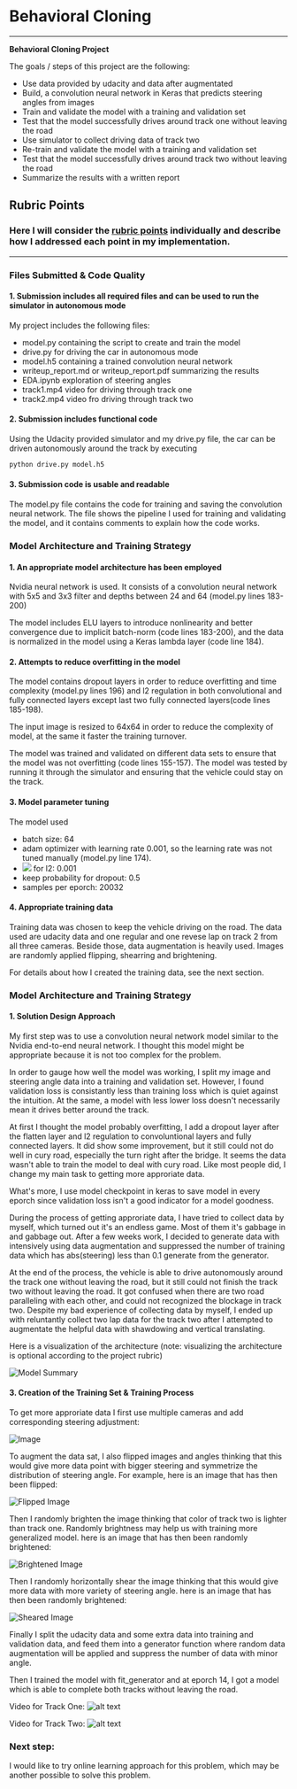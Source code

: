 # **Behavioral Cloning** 

---

**Behavioral Cloning Project**

The goals / steps of this project are the following:
* Use data provided by udacity and data after augmentated 
* Build, a convolution neural network in Keras that predicts steering angles from images
* Train and validate the model with a training and validation set
* Test that the model successfully drives around track one without leaving the road
* Use simulator to collect driving data of track two
* Re-train and validate the model with a training and validation set
* Test that the model successfully drives around track two without leaving the road
* Summarize the results with a written report


[//]: # (Image References)

[image1]: ./examples/model.PNG "Model Visualization"
[image2]: ./examples/multiple_cameras.png "Multiple Cameras"
[image3]: ./examples/multiple_cameras_angle.png "Multiple Cameras 1"
[image4]: ./examples/flip.png "Flipped Image"
[image5]: ./examples/bright.png "Brightened Image"
[image6]: ./examples/shear.png "Sheared Image"
[video1]: ./track1.gif
[video2]: ./track2.gif

## Rubric Points
### Here I will consider the [rubric points](https://review.udacity.com/#!/rubrics/432/view) individually and describe how I addressed each point in my implementation.  

---
### Files Submitted & Code Quality

#### 1. Submission includes all required files and can be used to run the simulator in autonomous mode

My project includes the following files:
* model.py containing the script to create and train the model
* drive.py for driving the car in autonomous mode
* model.h5 containing a trained convolution neural network 
* writeup_report.md or writeup_report.pdf summarizing the results
* EDA.ipynb exploration of steering angles
* track1.mp4 video for driving through track one
* track2.mp4 video fro driving through track two

#### 2. Submission includes functional code
Using the Udacity provided simulator and my drive.py file, the car can be driven autonomously around the track by executing 
```sh
python drive.py model.h5
```

#### 3. Submission code is usable and readable

The model.py file contains the code for training and saving the convolution neural network. The file shows the pipeline I used for training and validating the model, and it contains comments to explain how the code works.

### Model Architecture and Training Strategy

#### 1. An appropriate model architecture has been employed

Nvidia neural network is used. It consists of a convolution neural network with 5x5 and 3x3 filter  and depths between 24 and 64 (model.py lines 183-200) 

The model includes ELU layers to introduce nonlinearity and better convergence due to implicit batch-norm (code lines 183-200), and the data is normalized in the model using a Keras lambda layer (code line 184). 

#### 2. Attempts to reduce overfitting in the model

The model contains dropout layers in order to reduce overfitting and time complexity (model.py lines 196) and l2 regulation in both convolutional and fully connected layers except last two fully connected layers(code lines 185-198).

The input image is resized to 64x64 in order to reduce the complexity of model, at the same it faster the training turnover.

The model was trained and validated on different data sets to ensure that the model was not overfitting (code lines 155-157). The model was tested by running it through the simulator and ensuring that the vehicle could stay on the track.

#### 3. Model parameter tuning

The model used
* batch size: 64
* adam optimizer with learning rate 0.001, so the learning rate was not tuned manually (model.py line 174).
* <img src="https://latex.codecogs.com/gif.latex?\lambda" />  for l2: 0.001
* keep probability for dropout: 0.5
* samples per eporch: 20032

#### 4. Appropriate training data

Training data was chosen to keep the vehicle driving on the road. The data used are udacity data and one regular and one revese lap on track 2 from all three cameras. Beside those, data augmentation is heavily used. Images are randomly applied flipping, shearring and brightening. 

For details about how I created the training data, see the next section. 

### Model Architecture and Training Strategy

#### 1. Solution Design Approach


My first step was to use a convolution neural network model similar to the Nvidia end-to-end neural network. I thought this model might be appropriate because it is not too complex for the problem.

In order to gauge how well the model was working, I split my image and steering angle data into a training and validation set. However, I found validation loss is consistantly less than training loss which is quiet against the intuition. At the same, a model with less lower loss doesn't necessarily mean it drives better around the track.

At first I thought the model probably overfitting, I add a dropout layer after the flatten layer and l2 regulation to convoluntional layers and fully connected layers. It did show some improvement, but it still could not do well in cury road, especially the turn right after the bridge. It seems the data wasn't able to train the model to deal with cury road. Like most people did, I change my main task to getting more approriate data. 

What's more, I use model checkpoint in keras to save model in every eporch since validation loss isn't a good indicator for a model goodness. 

During the process of getting approriate data, I have tried to collect data by myself, which turned out it's an endless game. Most of them it's gabbage in and gabbage out. After a few weeks work, I decided to generate data with intensively using data augmentation and suppressed the number of training data which has abs(steering) less than 0.1 generate from the generator.

At the end of the process, the vehicle is able to drive autonomously around the track one without leaving the road, but it still could not finish the track two without leaving the road. It got confused when there are two road paralleling with each other, and could not recognized the blockage in track two. Despite my bad experience of collecting data by myself, I ended up with reluntantly collect two lap data for the track two after I attempted to augmentate the helpful data with shawdowing and vertical translating.

Here is a visualization of the architecture (note: visualizing the architecture is optional according to the project rubric)

![Model Summary][image1]

#### 3. Creation of the Training Set & Training Process

To get more approriate data I first use multiple cameras and add corresponding steering adjustment:

![Image][image2]


To augment the data sat, I also flipped images and angles thinking that this would give more data point with bigger steering and symmetrize the distribution of steering angle. For example, here is an image that has then been flipped:

![Flipped Image][image4]


Then I randomly brighten the image thinking that color of track two is lighter than track one. Randomly brightness may help us with training more generalized model. here is an image that has then been randomly brightened:

![Brightened Image][image5]

Then I randomly horizontally shear the image thinking that this would give more data with more variety of steering angle. here is an image that has then been randomly brightened:

![Sheared Image][image6] 

Finally I split the udacity data and some extra data into training and validation data, and feed them into a generator function where random data augmentation will be applied and suppress the number of data with minor angle. 

Then I trained the model with fit_generator and at eporch 14, I got a model which is able to complete both tracks without leaving the road.

Video for Track One:
![alt text][video1] 

Video for Track Two:
![alt text][video2] 

### Next step:

I would like to try online learning approach for this problem, which may be another possible to solve this problem.
